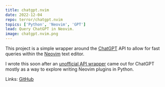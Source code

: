```yaml
---
title: chatgpt.nvim
date: 2022-12-04
repo: terror/chatgpt.nvim
topics: ['Python', 'Neovim', 'GPT']
lead: Query ChatGPT in Neovim.
image: chatgpt.nvim.png
---
```


This project is a simple wrapper around the
[ChatGPT](https://openai.com/blog/chatgpt) API to allow for fast queries within
the [Neovim](https://neovim.io/) text editor.

I wrote this soon after an
[unofficial API wrapper](https://github.com/acheong08/ChatGPT) came out for
ChatGPT mostly as a way to explore writing Neovim plugins in Python.

Links: [GitHub](https://github.com/terror/chatgpt.nvim)
